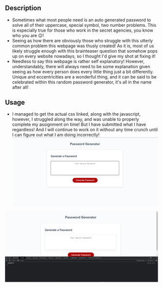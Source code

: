 # <Password Generator>

## Description

- Sometimes what most people need is an auto generated password to solve all of their uppercase, special symbol, two number problems. This is especially true for those who work in the secret agencies, you know who you are 😉!
- Seeing as how there are obviously those who struggle with this utterly common problem this webpage was thusly created! As it is, most of us likely struggle enough with this brainteaser question that somehow pops up on every website nowadays, so I thought I'd give my shot at fixing it!
- Needless to say this webpage is rather self explanatory! However, understandably, there will always need to be some explanation given seeing as how every person does every little thing just a bit differently. Unique and eccentricities are a wonderful thing, and it can be said to be celebrated within this random password generator, it's all in the name after all!

## Usage

 - I managed to get the actual css linked, along with the javascript, however, I struggled along the way, and was unable to properly complete my assignment on time! But I have submitted what I have regardless! And I will continue to work on it without any time crunch until I can figure out what I am doing incorrectly!
![The basic looks of the website have been registered!](./Develop/images/screnshot.png)

![However, it seems as I have messed up somewhere along the way, as this is all I can get out of it!](./Develop/images/screenshot.png)